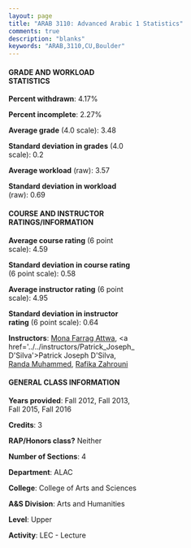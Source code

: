 ```yaml
---
layout: page
title: "ARAB 3110: Advanced Arabic 1 Statistics"
comments: true
description: "blanks"
keywords: "ARAB,3110,CU,Boulder"
---
```

<head>
<script src="https://ajax.googleapis.com/ajax/libs/jquery/2.1.3/jquery.min.js"></script>
<script src="https://dl.dropboxusercontent.com/s/pc42nxpaw1ea4o9/highcharts.js?dl=0"></script>
<!-- <script src="../assets/js/highcharts.js"></script> -->
<style type="text/css">@font-face {
	font-family: "Bebas Neue";
	src: url(https://www.filehosting.org/file/details/544349/BebasNeue Regular.otf) format("opentype");
	}
	h1.Bebas { 
		font-family: "Bebas Neue", Verdana, Tahoma;
	}
</style>
</head>
<body>
	<div id="container" style="float: right; width: 45%; height: 88%; margin-left: 2.5%; margin-right: 2.5%;"></div>
	<script language="JavaScript">
		$(document).ready(function() {
		var chart = {type: 'column'};
		var title = {text: 'Grade Distribution'};
		var xAxis = {categories: ['A','B','C','D','F'],crosshair: true};
		var yAxis = {min: 0,title: {text: 'Percentage'}};
		var tooltip = {headerFormat: '<center><b><span style="font-size:20px">{point.key}</span></b></center>',
		               pointFormat: '<td style="padding:0"><b>{point.y:.1f}%</b></td>',
		               footerFormat: '</table>',shared: true,useHTML: true};
		var plotOptions = {column: {pointPadding: 0.0,borderWidth: 0}};  
		var credits = {enabled: false};var series= [{name: 'Percent',data: [66.29,21.86,9.58,0.0,2.27,]}];
		var json = {};
		json.chart = chart;
		json.title = title;
		json.tooltip = tooltip;
		json.xAxis = xAxis;
		json.yAxis = yAxis;  
		json.series = series;
		json.plotOptions = plotOptions;  
		json.credits = credits;
		$('#container').highcharts(json);
	});
	</script>
</body>
			   
#### GRADE AND WORKLOAD STATISTICS

**Percent withdrawn**: 4.17%

**Percent incomplete**: 2.27%

**Average grade** (4.0 scale): 3.48

**Standard deviation in grades** (4.0 scale): 0.2

**Average workload** (raw): 3.57

**Standard deviation in workload** (raw): 0.69

#### COURSE AND INSTRUCTOR RATINGS/INFORMATION

**Average course rating** (6 point scale): 4.59

**Standard deviation in course rating** (6 point scale): 0.58

**Average instructor rating** (6 point scale): 4.95

**Standard deviation in instructor rating** (6 point scale): 0.64

**Instructors**: <a href='../../instructors/Mona_Farrag_Attwa'>Mona Farrag Attwa</a>, <a href='../../instructors/Patrick_Joseph_D'Silva'>Patrick Joseph D'Silva</a>, <a href='../../instructors/Randa_Muhammed'>Randa Muhammed</a>, <a href='../../instructors/Rafika_Zahrouni'>Rafika Zahrouni</a>

#### GENERAL CLASS INFORMATION

**Years provided**: Fall 2012, Fall 2013, Fall 2015, Fall 2016

**Credits**: 3

**RAP/Honors class?** Neither

**Number of Sections**: 4

**Department**: ALAC

**College**: College of Arts and Sciences

**A&S Division**: Arts and Humanities

**Level**: Upper

**Activity**: LEC - Lecture
